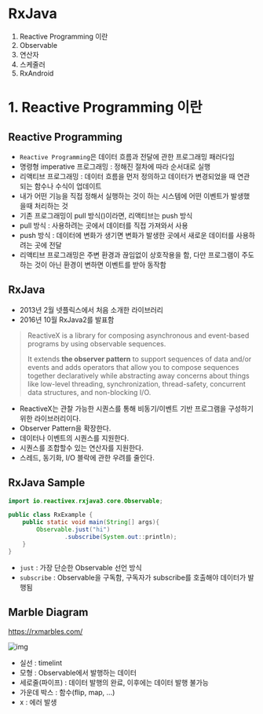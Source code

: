 # RxJava

1. Reactive Programming 이란
2. Observable
3. 연산자
4. 스케줄러
5. RxAndroid



# 1. Reactive Programming 이란



## Reactive Programming

- `Reactive Programming`은 데이터 흐름과 전달에 관한 프로그래밍 패러다임
- 명령형 imperative 프로그래밍 : 정해진 절차에 따라 순서대로 실행
- 리액티브 프로그래밍 : 데이터 흐름을 먼저 정의하고 데이터가 변경되었을 때 연관되는 함수나 수식이 업데이트
- 내가 어떤 기능을 직접 정해서 실행하는 것이 하는 시스템에 어떤 이벤트가 발생했을때 처리하는 것
- 기존 프로그래밍이 pull 방식()이라면, 리액티브는 push 방식
- pull 방식 : 사용하려는 곳에서 데이터를 직접 가져와서 사용
- push 방식 : 데이터에 변화가 생기면 변화가 발생한 곳에서 새로운 데이터를 사용하려는 곳에 전달
- 리액티브 프로그래밍은 주변 환경과 끊임없이 상호작용을 함, 다만 프로그램이 주도하는 것이 아닌 환경이 변하면 이벤트를 받아 동작함



## RxJava

- 2013년 2월 넷플릭스에서 처음 소개한 라이브러리
- 2016년 10월 RxJava2를 발표함



> ReactiveX is a library for composing asynchronous and event-based programs by using observable sequences.
>
> It extends **the observer pattern** to support sequences of data and/or events and adds operators that allow you to compose sequences together declaratively while abstracting away concerns about things like low-level threading, synchronization, thread-safety, concurrent data structures, and non-blocking I/O.

- ReactiveX는 관찰 가능한 시퀀스를 통해 비동기/이벤트 기반 프로그램을 구성하기 위한 라이브러리이다. 
- Observer Pattern을 확장한다. 
- 데이터나 이벤트의 시퀀스를 지원한다.
-  시퀀스를 조합할수 있는 연산자를 지원한다. 
- 스레드, 동기화, I/O 블락에 관한 우려를 줄인다.





## RxJava Sample

```java
import io.reactivex.rxjava3.core.Observable;

public class RxExample {
    public static void main(String[] args){
        Observable.just("hi")
                .subscribe(System.out::println);
    }
}
```

- `just` : 가장 단순한 Observable 선언 방식
- `subscribe` : Observable을 구독함, 구독자가 subscribe를 호출해야 데이터가 발행됨



## Marble Diagram

https://rxmarbles.com/

![img](http://reactivex.io/assets/operators/legend.png)



- 실선 : timelint
- 모형 : Observable에서 발행하는 데이터
- 세로줄(파이프) : 데이터 발행의 완료, 이후에는 데이터 발행 불가능
- 가운데 박스 : 함수(flip, map, ...)
- x : 에러 발생